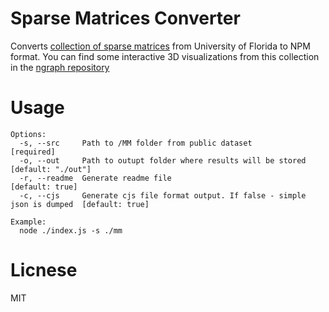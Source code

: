 Sparse Matrices Converter
=========================

Converts [collection of sparse matrices](http://www.cise.ufl.edu/research/sparse/matrices/)
from University of Florida to NPM format. You can find some interactive 3D
visualizations from this collection in the [ngraph repository](https://github.com/anvaka/ngraph/tree/master/examples/three.js/UFL)


Usage
=====

```
Options:
  -s, --src     Path to /MM folder from public dataset                             [required]
  -o, --out     Path to outupt folder where results will be stored                 [default: "./out"]
  -r, --readme  Generate readme file                                               [default: true]
  -c, --cjs     Generate cjs file format output. If false - simple json is dumped  [default: true]

Example:
  node ./index.js -s ./mm
```

Licnese
=======
MIT
